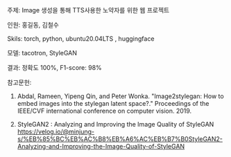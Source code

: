 주제: Image 생성을 통해 TTS사용한 노약자를 위한 웹 프로젝트 

인원: 홍길동, 김철수

Skils: torch, python, ubuntu20.04LTS , huggingface

모델: tacotron, StyleGAN

결과: 정확도 100%, F1-score: 98%

참고문헌: 

1) Abdal, Rameen, Yipeng Qin, and Peter Wonka. "Image2stylegan: How to embed images into the stylegan latent space?." Proceedings of the IEEE/CVF international conference on computer vision. 2019.

2) StyleGAN2 : Analyzing and Improving the Image Quality of StyleGAN
https://velog.io/@minjung-s/%EB%85%BC%EB%AC%B8%EB%A6%AC%EB%B7%B0StyleGAN2-Analyzing-and-Improving-the-Image-Quality-of-StyleGAN